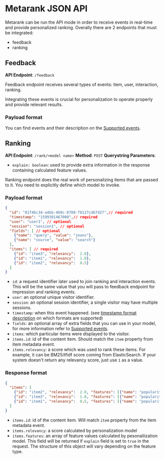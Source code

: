 # Metarank JSON API

Metarank can be run the API mode in order to receive events in real-time and provide personalized ranking. 
Overally there are 2 endpoints that must be integrated:
- feedback
- ranking

## Feedback

**API Endpoint**: `/feedback`

Feedback endpoint receives several types of events: item, user, interaction, ranking. 

Integrating these events is crucial for personalization to operate properly and provide relevant results. 

### Payload format
You can find events and their description on the [Supported events](event-schema.md).

## Ranking

**API Endpoint**: `/rank/<model name>`
**Method**: `POST`
**Querystring Parameters**:
- `explain: boolean`: used to provide extra information in the response containing calculated feature values.

Ranking endpoint does the real work of personalizing items that are passed to it. You need to explicitly
define which model to invoke.


### Payload format

```json
{
  "id": "81f46c34-a4bb-469c-8708-f8127cd67d27",// required
  "timestamp": "1599391467000",// required
  "user": "user1", // optional
  "session": "session1", // optional
  "fields": [ // optional
    {"name": "query", "value": "jeans"},
    {"name": "source", "value": "search"}
  ],
  "items": [ // required
    {"id": "item3", "relevancy":  2.0},
    {"id": "item1", "relevancy":  1.0},
    {"id": "item2", "relevancy":  0.5}
  ]
}
```

- `id`: a request identifier later used to join ranking and interaction events. This will be the same value that you will pass to feedback endpoint for impression and ranking events.
- `user`: an optional unique visitor identifier.
- `session`: an optional session identifier, a single visitor may have multiple sessions.
- `timestamp`: when this event happened. (see [timestamp format description](timestamp-formats.md) on which formats are supported)
- `fields`: an optional array of extra fields that you can use in your model, for more information refer to [Supported events](event-schema.md).
- `items`: which particular items were displayed to the visitor.
- `items.id`: id of the content item. Should match the `item` property from item metadata event.
- `items.relevancy`: a score which was used to rank these items. For example, it can be BM25/tfidf score coming from ElasticSearch. If your system doesn't return any relevancy score, just use `1` as a value.

### Response format

```json
{
  "items": [
    {"id": "item2", "relevancy":  2.0, "features": [{"name": "popularity", "value": 10 }]},
    {"id": "item3", "relevancy":  1.0, "features": [{"name": "popularity", "value": 5 }]},
    {"id": "item1", "relevancy":  0.5, "features": [{"name": "popularity", "value": 2 }]}
  ]
}
```

- `items.id`: id of the content item. Will match `item` property from the item metadata event.
- `items.relevancy`: a score calculated by personalization model
- `items.features`: an array of feature values calculated by pesonaliization model. This field will be returned if `explain` field is set to `true` in the request. The structure of this object will vary depending on the feature type.

